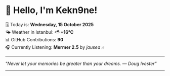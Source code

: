# 👋 Hello, I'm Kekn9ne!

🗓️ Today is: **Wednesday, 15 October 2025**  
🌤️ Weather in Istanbul: **⛅️  +16°C**  
📊 GitHub Contributions: **90**  
🎧 Currently Listening: **Mermer 2.5** by *jausea* 🎶

---

_"Never let your memories be greater than your dreams. — *Doug Ivester*"_

---
